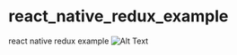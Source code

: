 # react_native_redux_example
react native redux example
![Alt Text](https://gfycat.com/ko/feistypertinentdegus.gif)


